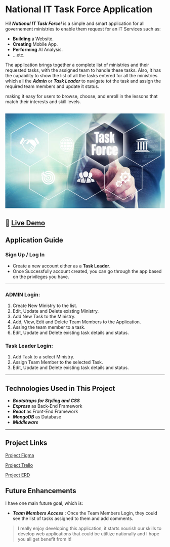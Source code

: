 # National IT Task Force Application

Hi! _**National IT Task Force**!_ is a simple and smart application for all governement ministries to enable them request for an IT Services such as:
 - **Building** a Website.
 - **Creating** Mobile App.
 - **Performing** AI Analysis.
 - ...etc.

The application brings together a complete list of ministries and their requested tasks, with the assigned team to handle these tasks. Also, It has the capability to show the list of all the tasks entered for all the ministries which all the _**Admin**_ or _**Task Leader**_ to navigate tot the task and assign the required team members and update it status.

making it easy for users to browse, choose, and enroll in the lessons that match their interests and skill levels.

![Home](src/assets/images/task-force.jpg)
---
🔗 [Live Demo](https://sports-hub-cu2f.onrender.com)
---
## Application Guide

### Sign Up / Log In

- Create a new account either as a **Task Leader**.
- Once Successfully account created, you can go through the app based on the privileges you have.
---

### ADMIN Login:

1. Create New Ministry to the list.
2. Edit, Update and Delete existing Ministry.
3. Add New Task to the Ministry.
4. Add, View, Edit and Delete Team Members to the Application.
5. Assing the team member to a task.
5. Edit, Update and Delete existing task details and status.

### Task Leader Login:

1. Add Task to a select Ministry.
2. Assign Team Member to the selected Task.
3. Edit, Update and Delete existing task details and status.

---

## Technologies Used in This Project

- _**Bootstraps for Styling and CSS**_
- _**Express**_ as Back-End Framework
- _**React**_ as Front-End Framework
- _**MongoDB**_ as Database
- _**Middleware**_

---
## Project Links

[Project Figma](https://www.figma.com/board/37i2O2Viweb97zslkg6A91/Unit-2-Figma?node-id=0-1&p=f&t=lalw6un5oHVHOCAa-0)

[Project Trello](https://trello.com/b/3EVy66h8/sports-hub)

[Project ERD](https://lucid.app/lucidchart/f58d4eb8-8a07-4832-95d4-4110059f6496/edit?viewport_loc=-1493%2C-319%2C1860%2C958%2C0_0&invitationId=inv_c0339265-8152-498b-ab5e-4d031cdd97e4)

## Future Enhancements

I have one main future goal, which is:
- _**Team Members Access**_ : Once the Team Members Login, they could see the list of tasks assigned to them and add comments.


> I really enjoy developing this application, it starts nourish our skills to develop web applications that could be utiltize nationally and I hope you all get benefit from it! 
